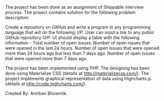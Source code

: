 The project has been done as an assignment of Shippable interview process.
The project contains solution for the following problem description:

Create a repository on GitHub and write a program in any programming language that will do the following: 
I/P: 
User can input a link to any public GitHub repository
O/P:
UI should display a table with the following information -
	Total number of open issues.
	Number of open issues that were opened in the last 24 hours.
	Number of open issues that were opened more than 24 hours ago but less than 7 days ago.
	Number of open issues that were opened more than 7 days ago.

The project has been implemented using PHP.
The designing has been done using Materialize CSS (details at http://materializecss.com/).
The project implements graphical representation of data using Highcharts.js (details at http://code.highcharts.com/). 

Created By:
Anirban Bhowmik.


